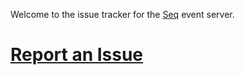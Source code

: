 Welcome to the issue tracker for the [Seq](http://getseq.net) event server.

[Report an Issue](https://github.com/continuousit/seq-releases/issues/new)
=======================
